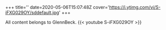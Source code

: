 +++
title=''
date=2020-05-06T15:07:48Z
cover='https://i.ytimg.com/vi/S-iFXG029OY/sddefault.jpg'
+++

All content belongs to GlennBeck.
{{< youtube S-iFXG029OY >}}
